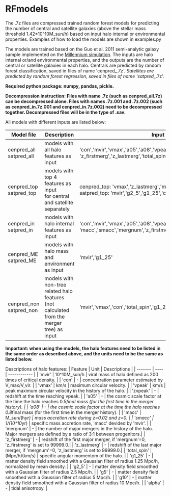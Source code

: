 # RFmodels

The .7z files are compressed trained random forest models for predicting the number of central and satellite galaxies (above the stellar mass threshold 1.42*10^10M_sun/h) based on input halo internal or environmental properties. Examples of how to load the models are shown in examples.py 

The models are trained based on the Guo et al. 2011 semi-analytic galaxy sample implemented on the [Millennium simulation](https://wwwmpa.mpa-garching.mpg.de/millennium/). The inputs are halo internal or/and environmental properties, and the outputs are the number of central or satellite galaxies in each halo. Centrals are predicted by random forest classification, saved in files of name 'cenpred_*.7z'. Satellites are predicted by random forest regression, saved in files of name 'satpred_*.7z'. 

**Required python package: numpy, pandas, pickle.**

**Decompression instruction: Files with name .7z (such as cenpred_all.7z) can be decompressed alone. Files with names .7z.001 and .7z.002 (such as cenpred_in.7z.001 and cenpred_in.7z.002) need to be decompressed together. Decompressed files will be in the type of .sav.** 

All models with different inputs are listed below:

| Model file | Description | Input features |
| ---------- | ----------- | -------------- |
| cenpred_all <br /> satpred_all| models with all halo features as input | 'con','mvir','vmax','a05','a08','vpeak','zvpeak','macc','smacc','mergnum',<br /> 'z_firstmerg','z_lastmerg','total_spin','g1_25','g2_5','g5','g10','alpha'|
| cenpred_top <br /> satpred_top| models with top 4 features as input <br /> for central and satellite separately | cenpred_top: 'vmax','z_lastmerg','mvir','a05' <br /> satpred_top: 'mvir','g2_5','g1_25','con'|
| cenpred_in <br /> satpred_in| models with halo internal features as input | 'con','mvir','vmax','a05','a08','vpeak','zvpeak', <br /> 'macc','smacc','mergnum','z_firstmerg','z_lastmerg','total_spin'|
| cenpred_ME <br /> satpred_ME| models with halo mass and environment as input | 'mvir','g1_25'|
| cenpred_non <br /> satpred_non| models with non-tree related halo features (not calculated from the merger tree) as input | 'mvir','vmax','con','total_spin','g1_25'|
          
**Important: when using the models, the halo features need to be listed in the same order as described above, and the units need to be the same as listed below.** 

        
            
Descriptions of halo features:
| Feature | Unit | Descriptions |
| ------- | ---- | ------------ |
| 'mvir' | 10^10M_sun/h | viral mass of halo defined as 200 times of critical density. |
| 'con' | - | concentration parameter estimated by V_max/V_vir. |
| 'vmax' | km/s | maximum circular velocity. |
| 'vpeak' | km/s | peak maximum circular velocity in the history of the halo. |
| 'zvpeak' | - | redshift at the time reaching vpeak. |
| 'a05' | - | the cosmic scale factor at the time the halo reaches 0.5*final mass (for the first time in the merger history). |
| 'a08' | - | the cosmic scale factor at the time the halo reaches 0.8*final mass (for the first time in the merger history). |
| 'macc' | M_sun/(h*yr) | mass accretion rate during z=0.02 and z=0. |
| 'smacc' | 1/(10^10*yr) | specific mass accretion rate, 'macc' devided by 'mvir'. |
| 'mergnum' | - | the number of major mergers in the history of the halo. Major mergers are defined by a ratio of 3:1 between progenitors.|
| 'z_firstmerg' | - | redshift of the first major merger, if 'mergnum'=0, 'z_firstmerg' is set to 99999.0.|
| 'z_lastmerg' | - | redshift of the last major merger, if 'mergnum'=0, 'z_lastmerg' is set to 99999.0.|
| 'total_spin' | (Mpc/h)(km/s) | specific angular momentom of the halo. |
| 'g1_25' | - | matter density field smoothed with a Gaussian filter of radius 1.25 Mpc/h, normalized by mean density. |
| 'g2_5' | - | matter density field smoothed with a Gaussian filter of radius 2.5 Mpc/h. |
| 'g5' | - | matter density field smoothed with a Gaussian filter of radius 5 Mpc/h. |
| 'g10' | - | matter density field smoothed with a Gaussian filter of radius 10 Mpc/h. |
| 'alpha' | - | tidal anisotropy. |



